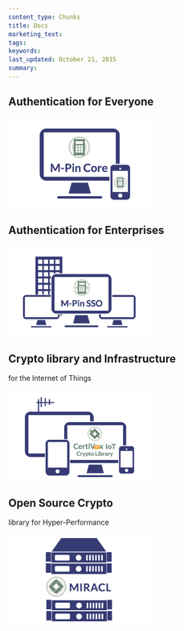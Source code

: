```yaml
---
content_type: Chunks
title: Docs
marketing_text:
tags: 
keywords: 
last_updated: October 21, 2015
summary: 
---
```



## Authentication for Everyone

![M-Pin Core](/img/doc-core.png "M-Pin Core")

## Authentication for Enterprises

![M-Pin SSO](/img/doc-sso.png "M-Pin SSO")

## Crypto library and Infrastructure   

for the Internet of Things

![CLINT](/img/doc-clint.png "CLINT")

## Open Source Crypto  

library for Hyper-Performance

![MIRACL](/img/doc-miracl.png "MIRACL")
